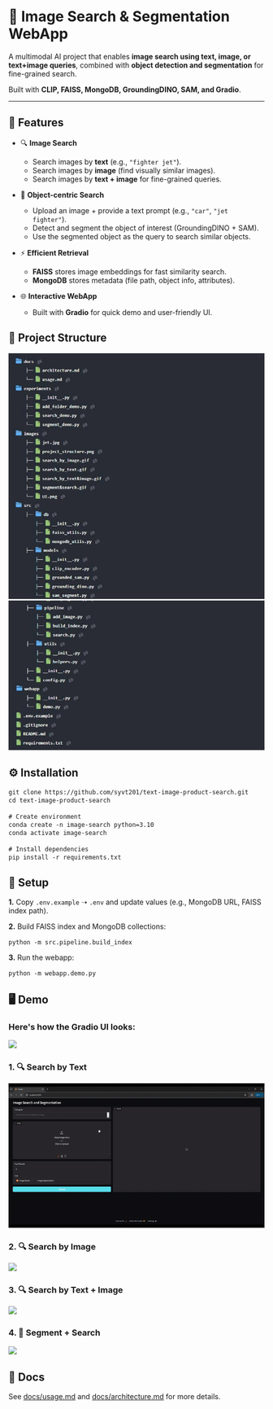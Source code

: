 # 🚀 Image Search & Segmentation WebApp

A multimodal AI project that enables **image search using text, image, or text+image queries**, combined with **object detection and segmentation** for fine-grained search.  

Built with **CLIP, FAISS, MongoDB, GroundingDINO, SAM, and Gradio**.  

---

## 📌 Features
- 🔍 **Image Search**  
  - Search images by **text** (e.g., `"fighter jet"`).  
  - Search images by **image** (find visually similar images).  
  - Search images by **text + image** for fine-grained queries.  

- 🎯 **Object-centric Search**  
  - Upload an image + provide a text prompt (e.g., `"car"`, `"jet fighter"`).  
  - Detect and segment the object of interest (GroundingDINO + SAM).  
  - Use the segmented object as the query to search similar objects.  

- ⚡ **Efficient Retrieval**  
  - **FAISS** stores image embeddings for fast similarity search.  
  - **MongoDB** stores metadata (file path, object info, attributes).  

- 🌐 **Interactive WebApp**  
  - Built with **Gradio** for quick demo and user-friendly UI. 

## 📂 Project Structure
![](images/project_structure_1.jpg)
![](images/project_structure_2.jpg)

## ⚙️ Installation
```
git clone https://github.com/syvt201/text-image-product-search.git
cd text-image-product-search

# Create environment
conda create -n image-search python=3.10
conda activate image-search

# Install dependencies
pip install -r requirements.txt
```

## 🔧 Setup
**1.** Copy `.env.example` ➝ `.env` and update values (e.g., MongoDB URL, FAISS index path).

**2.** Build FAISS index and MongoDB collections:
```
python -m src.pipeline.build_index
```

**3.** Run the webapp:
```
python -m webapp.demo.py
```

## 🖥️ Demo

### Here's how the Gradio UI looks:

![](images/UI.png)

### 1. 🔍 Search by Text
![](images/search_by_text.gif)

### 2. 🔍 Search by Image
![](images/search_by_image.gif)

### 3. 🔍 Search by Text + Image
![](images/search_by_text&image.gif)

### 4. 🎯 Segment + Search
![](images/segment&search.gif)

## 📖 Docs

See [docs/usage.md](docs/usage.md) and [docs/architecture.md](docs/architecture.md) for more details.